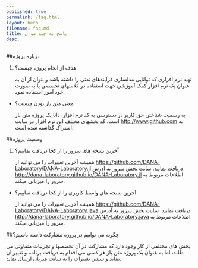 ```yaml
---
published: true
permalink: /faq.html
layout: hero
filename: faq.md
title: پاسخ به چند سوال
desc: 
---
```


##درباره پروژه

1. هدف از انجام پروژه چیست؟

    تهیه نرم افزاری که توانایی مدلسازی فرآیندهای نفتی را داشته یاشد و بتوان از آن به عنوان یک نرم افزار کمک آموزشی جهت استفاده در کلاسهای تخصصی یا به صورت خود آموز استفاده نمود.

+ معنی متن باز بودن چیست؟

    به رسمیت شناختن حق کاربر در دسترسی به کد نرم افزار، دانا یک پروژه متن باز است. کد بخشهای مختلف این نرم افزار در سایت <http://www.github.com> به اشتراک گذاشته شده است.

##وضعیت پروژه

1. آخرین نسخه های سرور را از کجا دریافت نماییم؟

     همیشه آخرین تغییرات را می توانید از <https://github.com/DANA-Laboratory/DANA-Laboratory.jl> دریافت نمایید. سایت بخش سرور به آدرس <http://dana-laboratory.github.io/DANA-Laboratory.jl> اطلاعات مربوط به سرور را میزبانی میکند.

+ آخرین نسخه های واسط کاربری را از کجا دریافت نماییم؟

     همیشه آخرین تغییرات را می توانید از <https://github.com/DANA-Laboratory/DANA-Laboratory.java> دریافت نمایید. سایت بخش سرور به آدرس <http://dana-laboratory.github.io/DANA-Laboratory.java> اطلاعات مربوط به سرور را میزبانی میکند.

##چگونه می توانیم در پروژه مشارکت داشته باشیم؟

بخش های مختلفی از کار وجود دارد که مشارکت در آن تخصصها و تجربیات متفاوتی می طلبد، اما به عنوان یک پروژه متن باز هر کسی می اقدام به دریافت برنامه و تغییر آن نماید و سپس تغییرات را به سایت میزبان ارسال نماید.

